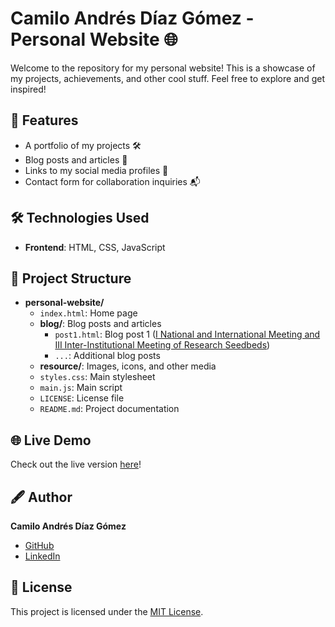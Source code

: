 # Camilo Andrés Díaz Gómez - Personal Website 🌐

Welcome to the repository for my personal website! This is a showcase of my projects, achievements, and other cool stuff. Feel free to explore and get inspired!

## 🌟 Features

- A portfolio of my projects 🛠️  
- Blog posts and articles 📝  
- Links to my social media profiles 📱  
- Contact form for collaboration inquiries 📬  

## 🛠️ Technologies Used

- **Frontend**: HTML, CSS, JavaScript  
<!-- - **Other Tools**: [Frameworks or libraries, e.g., React, TailwindCSS]   -->

## 📂 Project Structure

- **personal-website/**
  - `index.html`: Home page
  - **blog/**: Blog posts and articles
    - `post1.html`: Blog post 1 ([I National and International Meeting and III Inter-Institutional Meeting of Research Seedbeds](https://sitio.usanjose.edu.co/wp-content/uploads/2020/12/Memorias-Encuentro.pdf))
    - `...`: Additional blog posts
  - **resource/**: Images, icons, and other media
    <!-- - **images/**: Image files
    - **icons/**: Icon files -->
    <!-- - `...`: Additional assets -->
  - `styles.css`: Main stylesheet
  - `main.js`: Main script
  - `LICENSE`: License file
  - `README.md`: Project documentation

## 🌐 Live Demo

Check out the live version [here](https://camiloandresdg.github.io/)!  

## 🖋️ Author

**Camilo Andrés Díaz Gómez**  
- [GitHub](https://github.com/CamiloAndresDG)  
- [LinkedIn](https://www.linkedin.com/in/camilo-andres-diaz-gomez-73cadg008/)  

## 📄 License

This project is licensed under the [MIT License](https://opensource.org/license/mit).